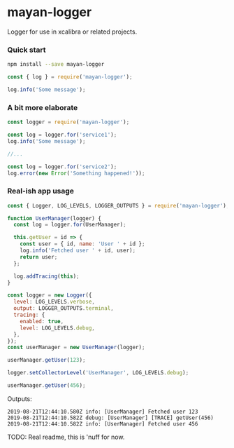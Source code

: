 # mayan-logger

Logger for use in xcalibra or related projects.

### Quick start

```bash
npm install --save mayan-logger
```

```javascript
const { log } = require('mayan-logger');

log.info('Some message');
```

### A bit more elaborate

```javascript
const logger = require('mayan-logger');

const log = logger.for('service1');
log.info('Some message');

//...

const log = logger.for('service2');
log.error(new Error('Something happened!'));
```

### Real-ish app usage

```javascript
const { Logger, LOG_LEVELS, LOGGER_OUTPUTS } = require('mayan-logger');

function UserManager(logger) {
  const log = logger.for(UserManager);

  this.getUser = id => {
    const user = { id, name: 'User ' + id };
    log.info('Fetched user ' + id, user);
    return user;
  };

  log.addTracing(this);
}

const logger = new Logger({
  level: LOG_LEVELS.verbose,
  output: LOGGER_OUTPUTS.terminal,
  tracing: {
    enabled: true,
    level: LOG_LEVELS.debug,
  },
});
const userManager = new UserManager(logger);

userManager.getUser(123);

logger.setCollectorLevel('UserManager', LOG_LEVELS.debug);

userManager.getUser(456);
```

Outputs:

```
2019-08-21T12:44:10.580Z info: [UserManager] Fetched user 123
2019-08-21T12:44:10.582Z debug: [UserManager] [TRACE] getUser(456)
2019-08-21T12:44:10.582Z info: [UserManager] Fetched user 456
```

TODO: Real readme, this is 'nuff for now.